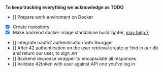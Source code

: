 **To keep tracking everything we acknowledge as TODO**
- [] Prepare work enviroment on Docker
- [X] Create repository
- [X] Make backend docker image standalone build lighter, [may help ?](https://www.youtube.com/watch?v=JsgdvPMMdGA)
- [] Integrate oauth2 authentication with Swagger
- [] After 42 authentication on the user retrieval create or find in our db and return our user, to sign `JWT`
- [] Backend response wrapper to encapsulate all responses
- [] Validate 42token with user against API one you've log in
